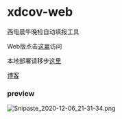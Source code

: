 # xdcov-web
西电晨午晚检自动填报工具

Web版点击[这里](http://47.98.252.1:8080)访问

本地部署请移步[这里](https://github.com/carpediemtal/XDCOV)

[博客](https://linjinming.gitee.io/2020/10/22/%E8%A5%BF%E7%94%B5%E6%99%A8%E5%8D%88%E6%99%9A%E6%A3%80%E8%87%AA%E5%8A%A8%E5%A1%AB%E6%8A%A5%E5%B7%A5%E5%85%B7/)

### preview
![Snipaste_2020-12-06_21-31-34.png](http://ww1.sinaimg.cn/large/005VT09Qly1glegletutnj31hc0u0b2a.jpg)
